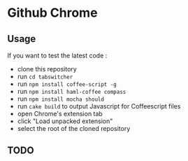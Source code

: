# Github Chrome

## Usage 

If you want to test the latest code :

- clone this repository
- run ``cd tabswitcher``
- run ``npm install coffee-script -g`` 
- run ``npm install haml-coffee compass`` 
- run ``npm install mocha should`` 
- run `cake build` to output Javascript for Coffeescript files
- open Chrome's extension tab 
- click "Load unpacked extension"
- select the root of the cloned repository

## TODO

